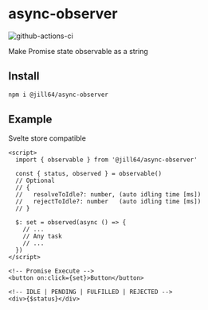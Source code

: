 # async-observer

![github-actions-ci](https://github.com/jill64/async-observer/actions/workflows/ci.yml/badge.svg)

Make Promise state observable as a string

## Install

```sh
npm i @jill64/async-observer
```

## Example

Svelte store compatible

```svelte
<script>
  import { observable } from '@jill64/async-observer'

  const { status, observed } = observable()
  // Optional
  // {
  //   resolveToIdle?: number, (auto idling time [ms])
  //   rejectToIdle?: number   (auto idling time [ms])
  // }

  $: set = observed(async () => {
    // ...
    // Any task
    // ...
  })
</script>

<!-- Promise Execute -->
<button on:click={set}>Button</button>

<!-- IDLE | PENDING | FULFILLED | REJECTED -->
<div>{$status}</div>
```
